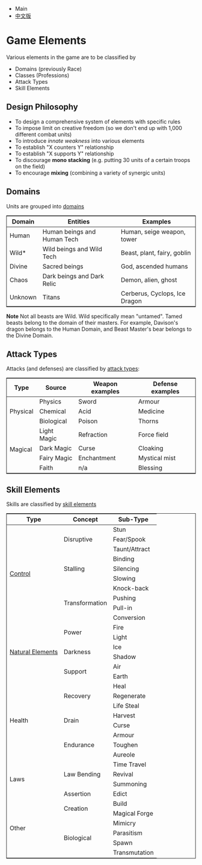 * Main
* [中文版](zh.index)

# Game Elements

Various elements in the game are to be classified by
* Domains (previously Race)
* Classes (Professions)
* Attack Types
* Skill Elements

## Design Philosophy

- To design a comprehensive system of elements with specific rules
- To impose limit on creative freedom (so we don't end up with 1,000 different combat units)
- To introduce *innate weakness* into various elements
- To establish "X counters Y" relationship
- To establish "X supports Y" relationship
- To discourage **mono stacking** (e.g. putting 30 units of a certain troops on the field)
- To encourage **mixing** (combining a variety of synergic units)

## Domains

Units are grouped into [domains](domains)

<table style="border-collapse: collapse; border: 1px solid">
  <thead>
    <tr>
      <th>Domain</th>
      <th>Entities</th>
      <th>Examples</th>
    </tr>
  </thead>
  <tbody>
    <tr>
      <td>Human</td>
      <td>Human beings and Human Tech</td>
      <td>Human, seige weapon, tower</td>
    </tr>
    <tr>
      <td>Wild*</td>
      <td>Wild beings and Wild Tech</td>
      <td>Beast, plant, fairy, goblin</td>
    </tr>
    <tr>
      <td>Divine</td>
      <td>Sacred beings</td>
      <td>God, ascended humans</td>
    </tr>
    <tr>
      <td>Chaos</td>
      <td>Dark beings and Dark Relic</td>
      <td>Demon, alien, ghost</td>
    </tr>
    <tr>
      <td>Unknown</td>
      <td>Titans</td>
      <td>Cerberus, Cyclops, Ice Dragon</td>
    </tr>
  </tbody>
</table>

**Note**
Not all beasts are Wild. Wild specifically mean "untamed". Tamed beasts belong to the domain of their masters. For example, Davison's dragon belongs to the Human Domain, and Beast Master's bear belongs to the Divine Domain.

## Attack Types

Attacks (and defenses) are classified by [attack types](attack-type):

<table style="border-collapse: collapse; border: 1px solid">
  <thead>
    <tr>
      <th>Type</th>
      <th>Source</th>
      <th>Weapon examples</th>
      <th>Defense examples</th>
    </tr>
  </thead>
  <tbody>
    <tr>
      <td rowspan=3>Physical</td>
      <td>Physics</td>
      <td>Sword</td>
      <td>Armour</td>
    </tr>
    <tr>
      <td>Chemical</td>
      <td>Acid</td>
      <td>Medicine</td>
    </tr>
    <tr>
      <td>Biological</td>
      <td>Poison</td>
      <td>Thorns</td>
    </tr>
    <tr>
      <td rowspan=4>Magical</td>
      <td>Light Magic</td>
      <td>Refraction</td>
      <td>Force field</td>
    </tr>
    <tr>
      <td>Dark Magic</td>
      <td>Curse</td>
      <td>Cloaking</td>
    </tr>
    <tr>
      <td>Fairy Magic</td>
      <td>Enchantment</td>
      <td>Mystical mist</td>
    </tr>
    <tr>
      <td>Faith</td>
      <td>n/a</td>
      <td>Blessing</td>
    </tr>
  </tbody>
</table>

## Skill Elements

Skills are classified by [skill elements](elements)

<table style="border-collapse: collapse; border: 1px solid">
  <thead>
    <tr>
      <th>Type</th>
      <th>Concept</th>
      <th>Sub-Type</th>
    </tr>
  </thead>
  <tbody>
    <tr>
      <td rowspan=10><a href="control">Control</a></td>
      <td rowspan=3>Disruptive</td>
      <td>Stun</td>
    </tr>
    <tr>
      <td>Fear/Spook</td>
    </tr>
    <tr>
      <td>Taunt/Attract</td>
    </tr>
    <tr>
      <td rowspan=3>Stalling</td>
      <td>Binding</td>
    </tr>
    <tr>
      <td>Silencing</td>
    </tr>
    <tr>
      <td>Slowing</td>
    </tr>
    <tr>
      <td rowspan=4>Transformation</td>
      <td>Knock-back</td>
    </tr>
    <tr>
      <td>Pushing</td>
    </tr>
    <tr>
      <td>Pull-in</td>
    <tr>
      <td>Conversion</td>
    </tr>
    <tr>
      <td rowspan=6><a href="natural-elements">Natural Elements</a></td>
      <td rowspan=2>Power</td>
      <td>Fire</td>
    </tr>
    <tr>
      <td>Light</td>
    </tr>
    <tr>
      <td rowspan=2>Darkness</td>
      <td>Ice</td>
    </tr>
    <tr>
      <td>Shadow</td>
    </tr>
    <tr>
      <td rowspan=2>Support</td>
      <td>Air</td>
    </tr>
    <tr>
      <td>Earth</td>
    </tr>
    <tr>
      <td rowspan=8>Health</td>
      <td rowspan=3>Recovery</td>
      <td>Heal</td>
    </tr>
    <tr>
      <td>Regenerate</td>
    </tr>
    <tr>
      <td>Life Steal</td>
    </tr>
    <tr>
      <td rowspan=2>Drain</td>
      <td>Harvest</td>
    </tr>
    <tr>
      <td>Curse</td>
    </tr>
    <tr>
      <td rowspan=3>Endurance</td>
      <td>Armour</td>
    </tr>
    <tr>
      <td>Toughen</td>
    </tr>
    <tr>
      <td>Aureole</td>
    </tr>
    <tr>
      <td rowspan=4>Laws</td>
      <td rowspan=3>Law Bending</td>
      <td>Time Travel</td>
    </tr>
    <tr>
      <td>Revival</td>
    </tr>
    <tr>
      <td>Summoning</td>
    </tr>
    <tr>
      <td>Assertion</td>
      <td>Edict</td>
    </tr>
    <td rowspan=6>Other</td>
      <td rowspan=2>Creation</td>
      <td>Build</td>
    </tr>
    <tr>
      <td>Magical Forge</td>
    </tr>
    <tr>
      <td rowspan=4>Biological</td>
      <td>Mimicry</td>
    </tr>
    <tr>
      <td>Parasitism</td>
    </tr>
    <tr>
      <td>Spawn</td>
    </tr>
    <tr>
      <td>Transmutation</td>
    </tr>
  </tbody>
</table>
